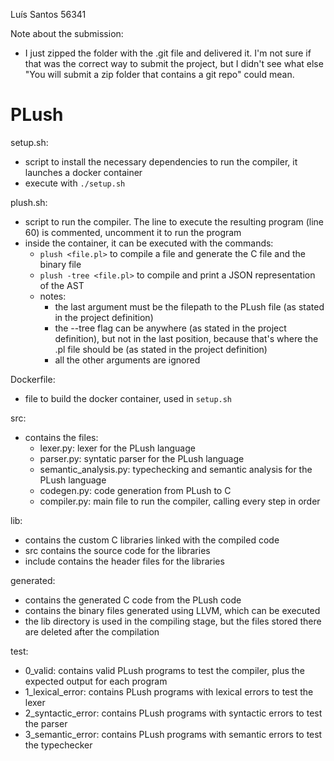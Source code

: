 Luís Santos 56341

Note about the submission:
- I just zipped the folder with the .git file and delivered it. I'm not sure if that was the correct way to submit the project, but I didn't see what else "You will submit a zip folder that contains a git repo" could mean.

# PLush

setup.sh: 
- script to install the necessary dependencies to run the compiler, it launches a docker container
- execute with `./setup.sh`

plush.sh: 
- script to run the compiler. The line to execute the resulting program (line 60) is commented, uncomment it to run the program 
- inside the container, it can be executed with the commands:
    - `plush <file.pl>` to compile a file and generate the C file and the binary file
    - `plush -tree <file.pl>` to compile and print a JSON representation of the AST
    - notes: 
        - the last argument must be the filepath to the PLush file (as stated in the project definition)
        - the --tree flag can be anywhere (as stated in the project definition), but not in the last position, because that's where the .pl file should be (as stated in the project definition)
        - all the other arguments are ignored

Dockerfile:
- file to build the docker container, used in `setup.sh`

src:
- contains the files:
    - lexer.py: lexer for the PLush language
    - parser.py: syntatic parser for the PLush language
    - semantic_analysis.py: typechecking and semantic analysis for the PLush language
    - codegen.py: code generation from PLush to C
    - compiler.py: main file to run the compiler, calling every step in order

lib:
- contains the custom C libraries linked with the compiled code
- src contains the source code for the libraries
- include contains the header files for the libraries

generated:
- contains the generated C code from the PLush code
- contains the binary files generated using LLVM, which can be executed
- the lib directory is used in the compiling stage, but the files stored there are deleted after the compilation

test:
- 0_valid: contains valid PLush programs to test the compiler, plus the expected output for each program
- 1_lexical_error: contains PLush programs with lexical errors to test the lexer
- 2_syntactic_error: contains PLush programs with syntactic errors to test the parser
- 3_semantic_error: contains PLush programs with semantic errors to test the typechecker
